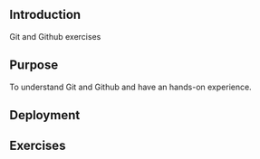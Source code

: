 ## Introduction

Git and Github exercises

## Purpose

To understand Git and Github and have an hands-on experience.

## Deployment


## Exercises